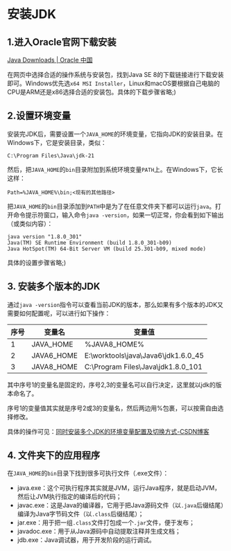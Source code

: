 # 安装JDK

## 1.进入Oracle官网下载安装

[Java Downloads | Oracle 中国](https://www.oracle.com/cn/java/technologies/downloads/#java8-windows)

在网页中选择合适的操作系统与安装包，找到Java SE 8的下载链接进行下载安装即可。Windows优先选`x64 MSI Installer`，Linux和macOS要根据自己电脑的CPU是ARM还是x86选择合适的安装包。具体的下载步骤省略;)

## 2.设置环境变量

安装完JDK后，需要设置一个`JAVA_HOME`的环境变量，它指向JDK的安装目录。在Windows下，它是安装目录，类似：

```
C:\Program Files\Java\jdk-21
```

然后，把`JAVA_HOME`的`bin`目录附加到系统环境变量`PATH`上。在Windows下，它长这样：

```
Path=%JAVA_HOME%\bin;<现有的其他路径>
```

把`JAVA_HOME`的`bin`目录添加到`PATH`中是为了在任意文件夹下都可以运行`java`。打开命令提示符窗口，输入命令`java -version`，如果一切正常，你会看到如下输出（或类似内容）：

```
java version "1.8.0_301"
Java(TM) SE Runtime Environment (build 1.8.0_301-b09)
Java HotSpot(TM) 64-Bit Server VM (build 25.301-b09, mixed mode)
```

具体的设置步骤省略;)

## 3. 安装多个版本的JDK

通过`java -version`指令可以查看当前JDK的版本，那么如果有多个版本的JDK又需要如何配置呢，可以进行如下操作：

| 序号 | 变量名     | 变量值                              |
| ---- | ---------- | ----------------------------------- |
| 1    | JAVA_HOME  | %JAVA8_HOME%                        |
| 2    | JAVA6_HOME | E:\worktools\java\Java6\jdk1.6.0_45 |
| 3    | JAVA8_HOME | C:\Program Files\Java\jdk1.8.0_101  |

其中序号1的变量名是固定的，序号2,3的变量名可以自行决定，这里就以jdk的版本命名了。

序号1的变量值其实就是序号2或3的变量名，然后两边用%包裹，可以按需自由选择修改。

具体的操作可见：[同时安装多个JDK的环境变量配置及切换方式-CSDN博客](https://blog.csdn.net/Bombradish/article/details/129086434)

## 4. 文件夹下的应用程序

在`JAVA_HOME`的`bin`目录下找到很多可执行文件（.exe文件）：

- java.exe：这个可执行程序其实就是JVM，运行Java程序，就是启动JVM，然后让JVM执行指定的编译后的代码；
- javac.exe：这是Java的编译器，它用于把Java源码文件（以`.java`后缀结尾）编译为Java字节码文件（以`.class`后缀结尾）；
- jar.exe：用于把一组`.class`文件打包成一个`.jar`文件，便于发布；
- javadoc.exe：用于从Java源码中自动提取注释并生成文档；
- jdb.exe：Java调试器，用于开发阶段的运行调试。